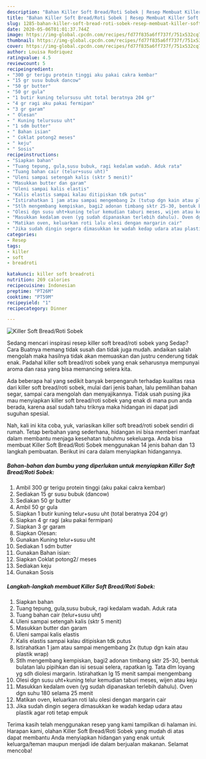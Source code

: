 ```yaml
---
description: "Bahan Killer Soft Bread/Roti Sobek | Resep Membuat Killer Soft Bread/Roti Sobek Yang Enak Dan Lezat"
title: "Bahan Killer Soft Bread/Roti Sobek | Resep Membuat Killer Soft Bread/Roti Sobek Yang Enak Dan Lezat"
slug: 1285-bahan-killer-soft-bread-roti-sobek-resep-membuat-killer-soft-bread-roti-sobek-yang-enak-dan-lezat
date: 2020-05-06T01:01:37.744Z
image: https://img-global.cpcdn.com/recipes/fd77f835a6ff737f/751x532cq70/killer-soft-breadroti-sobek-foto-resep-utama.jpg
thumbnail: https://img-global.cpcdn.com/recipes/fd77f835a6ff737f/751x532cq70/killer-soft-breadroti-sobek-foto-resep-utama.jpg
cover: https://img-global.cpcdn.com/recipes/fd77f835a6ff737f/751x532cq70/killer-soft-breadroti-sobek-foto-resep-utama.jpg
author: Louisa Rodriquez
ratingvalue: 4.5
reviewcount: 5
recipeingredient:
- "300 gr terigu protein tinggi aku pakai cakra kembar"
- "15 gr susu bubuk dancow"
- "50 gr butter"
- "50 gr gula"
- "1 butir kuning telursusu uht total beratnya 204 gr"
- "4 gr ragi aku pakai fermipan"
- "3 gr garam"
- " Olesan"
- " Kuning telursusu uht"
- "1 sdm butter"
- " Bahan isian"
- " Coklat potong2 meses"
- " keju"
- " Sosis"
recipeinstructions:
- "Siapkan bahan"
- "Tuang tepung, gula,susu bubuk, ragi kedalam wadah. Aduk rata"
- "Tuang bahan cair (telur+susu uht)"
- "Uleni sampai setengah kalis (sktr 5 menit)"
- "Masukkan butter dan garam"
- "Uleni sampai kalis elastis"
- "Kalis elastis sampai kalau ditipiskan tdk putus"
- "Istirahatkan 1 jam atau sampai mengembang 2x (tutup dgn kain atau plastik wrap)"
- "Stlh mengembang kempiskan, bagi2 adonan timbang sktr 25-30, bentuk bulatan lalu pipihkan dan isi sesuai selera, rapatkan lg. Tata dlm loyang yg sdh diolesi margarin. Istirahatkan lg 15 menit sampai mengembang"
- "Olesi dgn susu uht+kuning telur kemudian taburi meses, wijen atau keju"
- "Masukkan kedalam oven (yg sudah dipanaskan terlebih dahulu). Oven dgn suhu 180 selama 25 menit"
- "Matikan oven, keluarkan roti lalu olesi dengan margarin cair"
- "Jika sudah dingin segera dimasukkan ke wadah kedap udara atau plastik agar roti tetap empuk"
categories:
- Resep
tags:
- killer
- soft
- breadroti

katakunci: killer soft breadroti 
nutrition: 269 calories
recipecuisine: Indonesian
preptime: "PT26M"
cooktime: "PT59M"
recipeyield: "1"
recipecategory: Dinner

---
```



![Killer Soft Bread/Roti Sobek](https://img-global.cpcdn.com/recipes/fd77f835a6ff737f/751x532cq70/killer-soft-breadroti-sobek-foto-resep-utama.jpg)

Sedang mencari inspirasi resep killer soft bread/roti sobek yang Sedap? Cara Buatnya memang tidak susah dan tidak juga mudah. andaikan salah mengolah maka hasilnya tidak akan memuaskan dan justru cenderung tidak enak. Padahal killer soft bread/roti sobek yang enak seharusnya mempunyai aroma dan rasa yang bisa memancing selera kita.

Ada beberapa hal yang sedikit banyak berpengaruh terhadap kualitas rasa dari killer soft bread/roti sobek, mulai dari jenis bahan, lalu pemilihan bahan segar, sampai cara mengolah dan menyajikannya. Tidak usah pusing jika mau menyiapkan killer soft bread/roti sobek yang enak di mana pun anda berada, karena asal sudah tahu triknya maka hidangan ini dapat jadi suguhan spesial.




Nah, kali ini kita coba, yuk, variasikan killer soft bread/roti sobek sendiri di rumah. Tetap berbahan yang sederhana, hidangan ini bisa memberi manfaat dalam membantu menjaga kesehatan tubuhmu sekeluarga. Anda bisa membuat Killer Soft Bread/Roti Sobek menggunakan 14 jenis bahan dan 13 langkah pembuatan. Berikut ini cara dalam menyiapkan hidangannya.

<!--inarticleads1-->

##### Bahan-bahan dan bumbu yang diperlukan untuk menyiapkan Killer Soft Bread/Roti Sobek:

1. Ambil 300 gr terigu protein tinggi (aku pakai cakra kembar)
1. Sediakan 15 gr susu bubuk (dancow)
1. Sediakan 50 gr butter
1. Ambil 50 gr gula
1. Siapkan 1 butir kuning telur+susu uht (total beratnya 204 gr)
1. Siapkan 4 gr ragi (aku pakai fermipan)
1. Siapkan 3 gr garam
1. Siapkan  Olesan:
1. Gunakan  Kuning telur+susu uht
1. Sediakan 1 sdm butter
1. Gunakan  Bahan isian:
1. Siapkan  Coklat potong2/ meses
1. Sediakan  keju
1. Gunakan  Sosis




<!--inarticleads2-->

##### Langkah-langkah membuat Killer Soft Bread/Roti Sobek:

1. Siapkan bahan
1. Tuang tepung, gula,susu bubuk, ragi kedalam wadah. Aduk rata
1. Tuang bahan cair (telur+susu uht)
1. Uleni sampai setengah kalis (sktr 5 menit)
1. Masukkan butter dan garam
1. Uleni sampai kalis elastis
1. Kalis elastis sampai kalau ditipiskan tdk putus
1. Istirahatkan 1 jam atau sampai mengembang 2x (tutup dgn kain atau plastik wrap)
1. Stlh mengembang kempiskan, bagi2 adonan timbang sktr 25-30, bentuk bulatan lalu pipihkan dan isi sesuai selera, rapatkan lg. Tata dlm loyang yg sdh diolesi margarin. Istirahatkan lg 15 menit sampai mengembang
1. Olesi dgn susu uht+kuning telur kemudian taburi meses, wijen atau keju
1. Masukkan kedalam oven (yg sudah dipanaskan terlebih dahulu). Oven dgn suhu 180 selama 25 menit
1. Matikan oven, keluarkan roti lalu olesi dengan margarin cair
1. Jika sudah dingin segera dimasukkan ke wadah kedap udara atau plastik agar roti tetap empuk




Terima kasih telah menggunakan resep yang kami tampilkan di halaman ini. Harapan kami, olahan Killer Soft Bread/Roti Sobek yang mudah di atas dapat membantu Anda menyiapkan hidangan yang enak untuk keluarga/teman maupun menjadi ide dalam berjualan makanan. Selamat mencoba!
